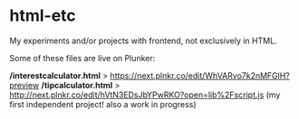 # html-etc
My experiments and/or projects with frontend, not exclusively in HTML.

Some of these files are live on Plunker:

**/interestcalculator.html** > https://next.plnkr.co/edit/WhVARvo7k2nMFGlH?preview
**/tipcalculator.html** > http://next.plnkr.co/edit/hVtN3EDsJbYPwRKO?open=lib%2Fscript.js (my first independent project! also a work in progress)
